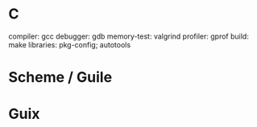 # C

compiler: gcc
debugger: gdb
memory-test: valgrind
profiler: gprof
build: make
libraries: pkg-config; autotools

# Scheme / Guile


# Guix

